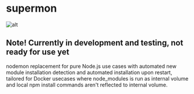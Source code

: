 # supermon

![alt](https://github.com/mikkotikkanen/supermon/workflows/CI/badge.svg)

## Note! Currently in development and testing, not ready for use yet

nodemon replacement for pure Node.js use cases with automated new module installation detection
and automated installation upon restart, tailored for Docker usecases where node_modules is run as
internal volume and local npm install commands aren't reflected to internal volume.
